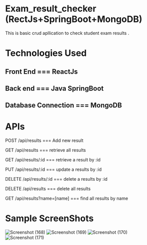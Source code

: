 # Exam_result_checker (RectJs+SpringBoot+MongoDB)

 This is basic crud apllication to check student exam results .
 
 # Technologies Used
 
 ## Front End === ReactJs
 ## Back end === Java SpringBoot
 ## Database Connection === MongoDB



# APIs

POST	/api/results  ===	 Add new result

GET	/api/results  ===	 retrieve all results

GET	/api/results/:id  ===	 retrieve a result by :id

PUT	/api/results/:id  ===	 update a results by :id

DELETE	/api/results/:id  ===	 delete a results by :id

DELETE	/api/results  ===	 delete all results

GET	/api/results?name=[name]  ===	 find all results by name


# Sample ScreenShots

![Screenshot (168)](https://user-images.githubusercontent.com/83303587/192210868-dcffdb4a-b51d-4929-9355-9e777e248977.png)
![Screenshot (169)](https://user-images.githubusercontent.com/83303587/192211132-00efa6fa-002e-414f-a0b5-7a18815b1f80.png)
![Screenshot (170)](https://user-images.githubusercontent.com/83303587/192211167-32d134e0-e316-4a37-877b-5fc8d35e63eb.png)
![Screenshot (171)](https://user-images.githubusercontent.com/83303587/192211202-293e57e4-0796-4a11-b7bc-df6228802515.png)

